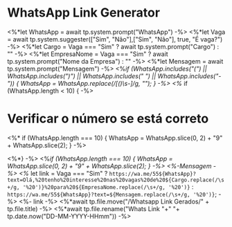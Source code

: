 
# WhatsApp Link Generator

<%*let WhatsApp = await tp.system.prompt("WhatsApp") -%>
<%*let Vaga = await tp.system.suggester(["Sim", "Não"],["Sim", "Não"], true, "É vaga?") -%>
<%*let Cargo = Vaga === "Sim" ? await tp.system.prompt("Cargo") : "" -%>
<%*let EmpresaNome = Vaga === "Sim" ? await tp.system.prompt("Nome da Empresa") : "" -%>
<%*let Mensagem = await tp.system.prompt("Mensagem") -%>
<%*if (WhatsApp.includes("(") || WhatsApp.includes(")") || WhatsApp.includes(" ") || WhatsApp.includes("-")) { WhatsApp = WhatsApp.replace(/[()\s-]/g, ""); } -%>
<%* if (WhatsApp.length < 10) { -%>

# Verificar o número se está correto

<%* if (WhatsApp.length === 10) { WhatsApp = WhatsApp.slice(0, 2) + "9" + WhatsApp.slice(2); } -%>

<%*} -%>
<%*if (WhatsApp.length === 10) { WhatsApp = WhatsApp.slice(0, 2) + "9" + WhatsApp.slice(2); } -%>
<%-Mensagem -%>
<%* 
let link = Vaga === "Sim" ? `https://wa.me/55${WhatsApp}?text=Olá,%20tenho%20interesse%20nas%20vagas%20de%20${Cargo.replace(/\s+/g, '%20')}%20para%20${EmpresaNome.replace(/\s+/g, '%20')}` : `https://wa.me/55${WhatsApp}?text=${Mensagem.replace(/\s+/g, '%20')}`;
-%> 
<%- link -%>
<%*await tp.file.move("/Whatsapp Link Gerados/" + tp.file.title) -%>
<%*await tp.file.rename("Whats Link "+" "+ tp.date.now("DD-MM-YYYY-HHmm")) -%>
